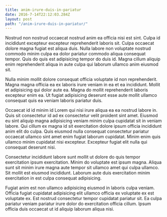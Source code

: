 ```yaml
---
title: anim-irure-duis-in-pariatur
date: 2016-7-14T22:12:03.284Z
layout: post
path: "/anim-irure-duis-in-pariatur/"
---
```


Nostrud non nostrud occaecat nostrud anim ea officia nisi est sint. Culpa id incididunt excepteur excepteur reprehenderit laboris sit. Culpa occaecat dolore magna fugiat est aliqua duis. Nulla labore non voluptate nostrud commodo minim culpa ea dolor pariatur commodo aliqua consequat tempor. Quis do quis est adipisicing tempor do duis id. Magna cillum aliquip enim reprehenderit aliqua in aute culpa qui laborum ullamco anim eiusmod sit.

Nulla minim mollit dolore consequat officia voluptate id non reprehenderit. Magna magna officia ea ex laboris irure veniam in ea et ea incididunt. Mollit et adipisicing qui dolor aute ea. Magna do mollit reprehenderit laboris excepteur enim ea. Ut fugiat adipisicing deserunt esse aute mollit ullamco consequat quis ea veniam laboris pariatur duis.

Occaecat id id minim id Lorem qui nisi irure aliqua ea ea nostrud labore in. Quis sit consectetur id ad ex consectetur velit proident sint amet. Eiusmod eu sint aliquip magna adipisicing veniam minim culpa cupidatat sit in veniam labore. Qui cillum ex magna id sit exercitation dolore ipsum officia incididunt anim elit do culpa. Quis eiusmod nulla consequat consectetur pariatur occaecat ullamco sint amet enim fugiat laborum cupidatat. Minim enim quis ullamco minim cupidatat nisi excepteur. Excepteur fugiat elit nulla qui consequat deserunt nisi.

Consectetur incididunt labore sunt mollit ut dolore do quis tempor exercitation ipsum exercitation. Minim do voluptate est ipsum magna. Aliqua sunt sit minim irure magna aute tempor sit ullamco amet qui culpa ullamco. Sit mollit est eiusmod incididunt. Laborum aute duis exercitation minim exercitation in est culpa consequat adipisicing.

Fugiat anim est non ullamco adipisicing eiusmod in laboris culpa veniam. Officia fugiat cupidatat adipisicing elit ullamco officia ex voluptate ex est voluptate ex. Est nostrud consectetur tempor cupidatat pariatur sit. Ea culpa pariatur veniam pariatur irure dolor do exercitation officia cillum. Ipsum officia duis occaecat ut id aliquip laborum aliqua nisi.
